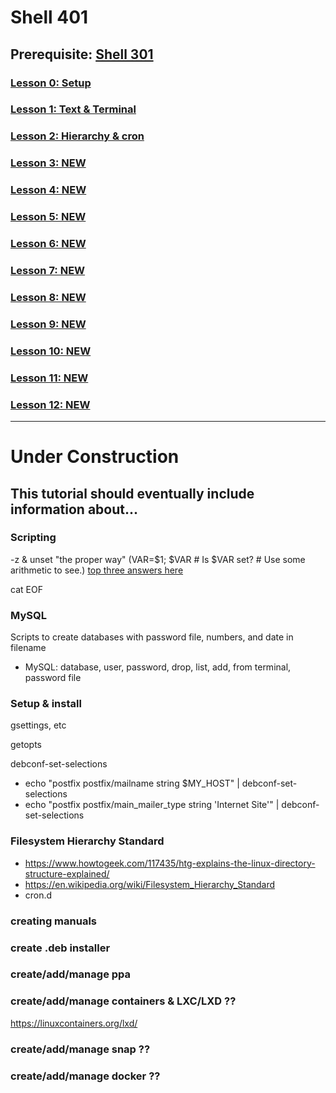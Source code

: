 # Shell 401

## Prerequisite: [Shell 301](https://github.com/inkVerb/VIP/tree/master/301-shell)

### [Lesson 0: Setup](https://github.com/inkVerb/vip/blob/master/401-shell/Lesson-00.md)

### [Lesson 1: Text & Terminal](https://github.com/inkVerb/vip/blob/master/401-shell/Lesson-01.md)

### [Lesson 2: Hierarchy & cron](https://github.com/inkVerb/vip/blob/master/401-shell/Lesson-02.md)

### [Lesson 3: NEW](https://github.com/inkVerb/vip/blob/master/401-shell/Lesson-03.md)

### [Lesson 4: NEW](https://github.com/inkVerb/vip/blob/master/401-shell/Lesson-04.md)

### [Lesson 5: NEW](https://github.com/inkVerb/vip/blob/master/401-shell/Lesson-05.md)

### [Lesson 6: NEW](https://github.com/inkVerb/vip/blob/master/401-shell/Lesson-06.md)

### [Lesson 7: NEW](https://github.com/inkVerb/vip/blob/master/401-shell/Lesson-07.md)

### [Lesson 8: NEW](https://github.com/inkVerb/vip/blob/master/401-shell/Lesson-08.md)

### [Lesson 9: NEW](https://github.com/inkVerb/vip/blob/master/401-shell/Lesson-09.md)

### [Lesson 10: NEW](https://github.com/inkVerb/vip/blob/master/401-shell/Lesson-10.md)

### [Lesson 11: NEW](https://github.com/inkVerb/vip/blob/master/401-shell/Lesson-11.md)

### [Lesson 12: NEW](https://github.com/inkVerb/vip/blob/master/401-shell/Lesson-12.md)


___
# Under Construction

## This tutorial should eventually include information about...


### Scripting

-z & unset "the proper way" (VAR=$1; $VAR  # Is $VAR set? # Use some arithmetic to see.) [top three answers here](https://serverfault.com/questions/7503/how-to-determine-if-a-bash-variable-is-empty)

cat EOF

### MySQL
Scripts to create databases with password file, numbers, and date in filename
- MySQL: database, user, password, drop, list, add, from terminal, password file

### Setup & install

gsettings, etc

getopts

debconf-set-selections
- echo "postfix postfix/mailname string $MY_HOST" | debconf-set-selections
- echo "postfix postfix/main_mailer_type string 'Internet Site'" | debconf-set-selections

### Filesystem Hierarchy Standard
- https://www.howtogeek.com/117435/htg-explains-the-linux-directory-structure-explained/
- https://en.wikipedia.org/wiki/Filesystem_Hierarchy_Standard
- cron.d

### creating manuals

### create .deb installer

### create/add/manage ppa

### create/add/manage containers & LXC/LXD ??
https://linuxcontainers.org/lxd/

### create/add/manage snap ??

### create/add/manage docker ??
